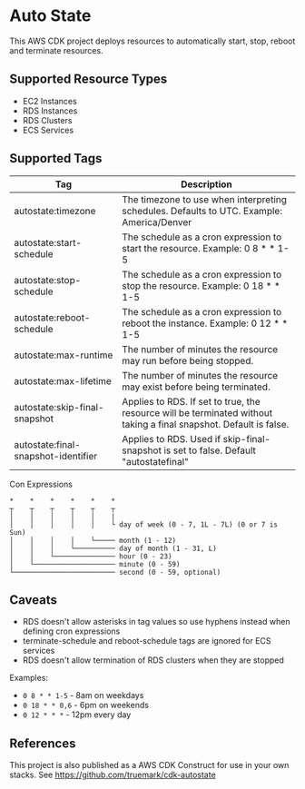 # Auto State

This AWS CDK project deploys resources to automatically start, stop, reboot and terminate resources.

## Supported Resource Types
 * EC2 Instances
 * RDS Instances
 * RDS Clusters
 * ECS Services

## Supported Tags

| Tag                                 | Description                                                                                                          |
|-------------------------------------|----------------------------------------------------------------------------------------------------------------------|
| autostate:timezone                  | The timezone to use when interpreting schedules. Defaults to UTC. Example: America/Denver                            |
| autostate:start-schedule            | The schedule as a cron expression to start the resource. Example: 0 8 * * 1-5                                        |
| autostate:stop-schedule             | The schedule as a cron expression to stop the resource. Example: 0 18 * * 1-5                                        |
| autostate:reboot-schedule           | The schedule as a cron expression to reboot the instance. Example: 0 12 * * 1-5                                      |
| autostate:max-runtime               | The number of minutes the resource may run before being stopped.                                                     |
| autostate:max-lifetime              | The number of minutes the resource may exist before being terminated.                                                |
| autostate:skip-final-snapshot       | Applies to RDS. If set to true, the resource will be terminated without taking a final snapshot. Default is false.   |
| autostate:final-snapshot-identifier | Applies to RDS. Used if skip-final-snapshot is set to false. Default "autostatefinal"                                |                                                                                                                 


Con Expressions
```
*    *    *    *    *    *
┬    ┬    ┬    ┬    ┬    ┬
│    │    │    │    │    |
│    │    │    │    │    └ day of week (0 - 7, 1L - 7L) (0 or 7 is Sun)
│    │    │    │    └───── month (1 - 12)
│    │    │    └────────── day of month (1 - 31, L)
│    │    └─────────────── hour (0 - 23)
│    └──────────────────── minute (0 - 59)
└───────────────────────── second (0 - 59, optional)
```

## Caveats

 * RDS doesn't allow asterisks in tag values so use hyphens instead when defining cron expressions
 * terminate-schedule and reboot-schedule tags are ignored for ECS services
 * RDS doesn't allow termination of RDS clusters when they are stopped

Examples:

 * `0 8 * * 1-5` - 8am on weekdays
 * `0 18 * * 0,6` - 6pm on weekends
 * `0 12 * * *` - 12pm every day

## References

This project is also published as a AWS CDK Construct for use in your own stacks.
See https://github.com/truemark/cdk-autostate
